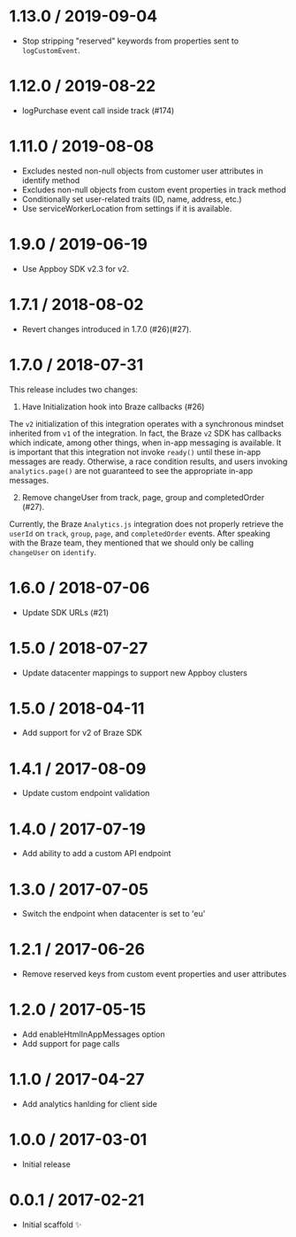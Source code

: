 1.13.0 / 2019-09-04
===================

* Stop stripping "reserved" keywords from properties sent to `logCustomEvent`.

1.12.0 / 2019-08-22
===================

* logPurchase event call inside track (#174)

1.11.0 / 2019-08-08
==================

* Excludes nested non-null objects from customer user attributes in identify method
* Excludes non-null objects from custom event properties in track method
* Conditionally set user-related traits (ID, name, address, etc.)
* Use serviceWorkerLocation from settings if it is available.

1.9.0 / 2019-06-19
==================

* Use Appboy SDK v2.3 for v2.

1.7.1 / 2018-08-02
==================

* Revert changes introduced in 1.7.0 (#26)(#27).

1.7.0 / 2018-07-31
==================

This release includes two changes:

1. Have Initialization hook into Braze callbacks (#26)

  The `v2` initialization of this integration operates with a synchronous mindset inherited from `v1` of the integration. In fact, the Braze `v2` SDK has callbacks which indicate, among other things, when in-app messaging is available. It is important that this integration not invoke `ready()` until these in-app messages are ready. Otherwise, a race condition results, and users invoking `analytics.page()` are not guaranteed to see the appropriate in-app messages.

2.  Remove changeUser from track, page, group and completedOrder (#27).

  Currently, the Braze `Analytics.js` integration does not properly retrieve the` userId` on `track`, `group`, `page`, and `completedOrder` events. After speaking with the Braze team, they mentioned that we should only be calling `changeUser` on `identify`.

1.6.0 / 2018-07-06
==================

  * Update SDK URLs (#21)

1.5.0 / 2018-07-27
==================

  * Update datacenter mappings to support new Appboy clusters

1.5.0 / 2018-04-11
==================

  * Add support for v2 of Braze SDK

1.4.1 / 2017-08-09
==================

  * Update custom endpoint validation

1.4.0 / 2017-07-19
==================

  * Add ability to add a custom API endpoint

1.3.0 / 2017-07-05
==================

  * Switch the endpoint when datacenter is set to 'eu'

1.2.1 / 2017-06-26
==================

  * Remove reserved keys from custom event properties and user attributes

1.2.0 / 2017-05-15
==================

  * Add enableHtmlInAppMessages option
  * Add support for page calls

1.1.0 / 2017-04-27
==================

  * Add analytics hanlding for client side

1.0.0 / 2017-03-01
==================

  * Initial release

0.0.1 / 2017-02-21
==================

  * Initial scaffold :sparkles:

